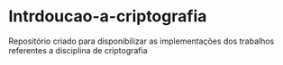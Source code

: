# Intrdoucao-a-criptografia
Repositório criado para disponibilizar as implementações dos trabalhos referentes a disciplina de criptografia
